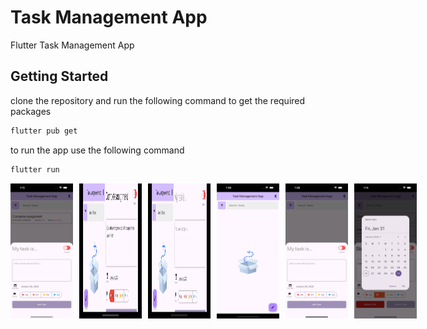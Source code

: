 # Task Management App

Flutter Task Management App

## Getting Started

clone the repository and run the following command to get the required packages

```bash
flutter pub get
```

to run the app use the following command

```bash
flutter run
```

<div style="display: flex; gap: 10px;">

  <img src="./screenshots/screenshot1.png" alt="Image 1" style="width: 100px; height: auto;">
  <img src="./screenshots/screenshot2.png" alt="Image 2" style="width: 100px; height: auto;">
  <img src="./screenshots/screenshot3.png" alt="Image 3" style="width: 100px; height: auto;">
  <img src="./screenshots/screenshot4.png" alt="Image 4" style="width: 100px; height: auto;">
  <img src="./screenshots/screenshot5.png" alt="Image 5" style="width: 100px; height: auto;">
  <img src="./screenshots/screenshot6.png" alt="Image 6" style="width: 100px; height: auto;">

</div>



